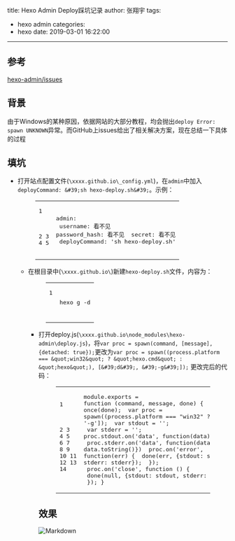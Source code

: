 title: Hexo Admin Deploy踩坑记录
author: 张翔宇
tags:
  - hexo admin
categories:
  - hexo
date: 2019-03-01 16:22:00
---
## 参考

[hexo-admin/issues](https://github.com/jaredly/hexo-admin/issues/94)

## 背景

由于Windows的某种原因，依据网站的大部分教程，均会抛出`deploy Error: spawn UNKNOWN`异常。而GitHub上issues给出了相关解决方案，现在总结一下具体的过程

## 填坑

*   打开站点配置文件(`\xxxx.github.io\_config.yml`)，在`admin`中加入`deployCommand: &#39;sh hexo-deploy.sh&#39;`。示例：

    <figure class="highlight plain"><table><tr><td class="gutter"><pre><span class="line">1</span>
<span class="line">2</span>
<span class="line">3</span>
<span class="line">4</span>
<span class="line">5</span>
</pre></td><td class="code"><pre><span class="line">admin:</span>
<span class="line">  username: 看不见</span>
<span class="line">  password_hash: 看不见</span>
<span class="line">  secret: 看不见</span>
<span class="line">  deployCommand: &apos;sh hexo-deploy.sh&apos;</span>
</pre></td></tr></table></figure>

*   在根目录中(`\xxxx.github.io\`)新建`hexo-deploy.sh`文件，内容为：

    <figure class="highlight plain"><table><tr><td class="gutter"><pre><span class="line">1</span>
</pre></td><td class="code"><pre><span class="line">hexo g -d</span>
</pre></td></tr></table></figure>

*   打开deploy.js(`\xxxx.github.io\node_modules\hexo-admin\deploy.js`)，将`var proc = spawn(command, [message], {detached: true});`更改为`var proc = spawn((process.platform === &quot;win32&quot; ? &quot;hexo.cmd&quot; : &quot;hexo&quot;), [&#39;d&#39;, &#39;-g&#39;]);`
更改完后的代码：

    <figure class="highlight plain"><table><tr><td class="gutter"><pre><span class="line">1</span>
<span class="line">2</span>
<span class="line">3</span>
<span class="line">4</span>
<span class="line">5</span>
<span class="line">6</span>
<span class="line">7</span>
<span class="line">8</span>
<span class="line">9</span>
<span class="line">10</span>
<span class="line">11</span>
<span class="line">12</span>
<span class="line">13</span>
<span class="line">14</span>
</pre></td><td class="code"><pre><span class="line">module.exports = function (command, message, done) &#123;</span>
<span class="line">  done = once(done);</span>
<span class="line">  var proc = spawn((process.platform === &quot;win32&quot; ? &quot;hexo.cmd&quot; : &quot;hexo&quot;), [&apos;d&apos;, &apos;-g&apos;]);</span>
<span class="line">  var stdout = &apos;&apos;;</span>
<span class="line">  var stderr = &apos;&apos;;</span>
<span class="line">  proc.stdout.on(&apos;data&apos;, function(data)&#123;stdout += data.toString()&#125;)</span>
<span class="line">  proc.stderr.on(&apos;data&apos;, function(data)&#123;stderr += data.toString()&#125;)</span>
<span class="line">  proc.on(&apos;error&apos;, function(err) &#123;</span>
<span class="line">    done(err, &#123;stdout: stdout, stderr: stderr&#125;);</span>
<span class="line">  &#125;);</span>
<span class="line">  proc.on(&apos;close&apos;, function () &#123;</span>
<span class="line">    done(null, &#123;stdout: stdout, stderr: stderr&#125;);</span>
<span class="line">  &#125;);</span>
<span class="line">&#125;</span>
</pre></td></tr></table></figure>

## 效果

![Markdown](http://i1.fuimg.com/691375/46a856c23ca1f9ccs.png)